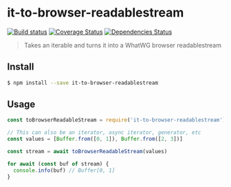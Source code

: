 # it-to-browser-readablestream

[![Build status](https://github.com/achingbrain/it/actions/workflows/test.yml/badge.svg?branch=master)](https://github.com/achingbrain/it/actions/workflows/test.yml) [![Coverage Status](https://coveralls.io/repos/github/achingbrain/it/badge.svg?branch=master)](https://coveralls.io/github/achingbrain/it?branch=master) [![Dependencies Status](https://david-dm.org/achingbrain/it/status.svg?path=packages/it-to-browser-readablestream)](https://david-dm.org/achingbrain/it?path=packages/it-to-browser-readablestream)

> Takes an iterable and turns it into a WhatWG browser readablestream

## Install

```sh
$ npm install --save it-to-browser-readablestream
```

## Usage

```javascript
const toBrowserReadableStream = require('it-to-browser-readablestream')

// This can also be an iterator, async iterator, generator, etc
const values = [Buffer.from([0, 1]), Buffer.from([2, 3])]

const stream = await toBrowserReadableStream(values)

for await (const buf of stream) {
  console.info(buf) // Buffer[0, 1]
}
```
